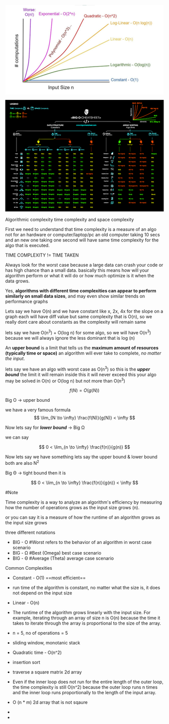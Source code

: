 ![Graph](./img/graph.jpg)


![CheatSheet](./img/big-o-cheat-sheet-poster.png)


Algorithmic complexity
time complexity and space complexity

First we need to understand that time complexity is a measure of an algo not for an hardware or computer/laptop/pc an old computer taking 10 secs and an new one taking one second will have same time complexity for the algo that is executed.

TIME COMPLEXITY != TIME TAKEN

Always look for the worst case because a large data can crash your code or has high chance than a small data. basically this means how will your algorithm perform or what it will do or how much optimize is it when the data grows.

Yes, **algorithms with different time complexities can appear to perform similarly on small data sizes**, and may even show similar trends on performance graphs

Lets say we have O(n) and we have constant like x, 2x, 4x for the slope on a graph each will have diff value but same complexity that is O(n), so we really dont care about constants as the complexity will remain same

lets say we have O(n<sup>3</sup>) + O(log n) for some algo, so we will have O(n<sup>3</sup>) because we will always ignore the less dominant that is log (n)

An **upper bound** is a limit that tells us the **maximum amount of resources (typically time or space)** an algorithm will ever take to complete, _no matter the input_.

lets say we have an algo with worst case as O(n<sup>3</sup>) so this is the ***upper bound*** the limit it will remain inside this it will never exceed this your algo may be solved in O(n) or O(log n) but not more than O(n<sup>3</sup>)


$$
{f} (N) = O (g (N) ) 
$$

Big O -> upper bound

we have a very famous formula 
$$
\lim_{N \to \infty} \frac{f(N)}{g(N)} < \infty
$$


Now lets say for ***lower bound*** -> Big Ω

we can say 

$$
0 < \lim_{n \to \infty} \frac{f(n)}{g(n)}
$$

Now lets say we have something lets say the upper bound & lower bound both are also N<sup>2</sup> 

Big Θ -> tight bound
then it is

$$ 0 < \lim_{n \to \infty} \frac{f(n)}{g(n)} < \infty $$



#Note 


Time complexity is a way to analyze an algorithm's efficiency by measuring how the number of operations grows as the input size grows (n).

or you can say it is a measure of how the runtime of an algorithm grows as the input size grows

three different notations
- BIG - O #Worst refers to the behavior of an algorithm in worst case scenario
- BIG - Ω #Best  (Omega) best case scenario
- BIG - Θ #Average  (Theta) average case scenario 

Common Complexities

- Constant - O(1) ==most efficient==
- run time of the algorithm is constant, no matter what the size is, it does not depend on the input size


- Linear - O(n)
- The runtime of the algorithm grows linearly with the input size. For example, iterating through an array of size n is O(n) because the time it takes to iterate through the array is proportional to the size of the array.
- n = 5, no of operations = 5
- sliding window, monotanic stack


- Quadratic time - O(n^2)
- insertion sort
- traverse a square matrix 2d array
- Even if the inner loop does not run for the entire length of the outer loop, the time complexity is still O(n^2) because the outer loop runs n times and the inner loop runs proportionally to the length of the input array.


- O (n \* m) 2d array that is not sqaure
- 
- 